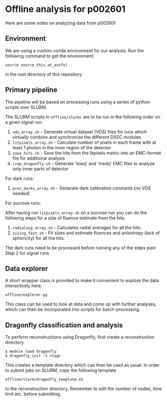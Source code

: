 # Offline analysis for p002601
Here are some notes on analyzing data from p002601

## Environment
We are using a custom conda environment for our analysis. Run the following command to get the environment:
```
source source_this_at_euxfel
```
in the root directory of this repository.

## Primary pipeline
The pipeline will be based on processing runs using a series of python scripts over SLURM. 

The SLURM scripts in `offline/slurm/` are to be run in the following order on a given signal run:

 1. `vds_array.sh` - Generate virtual dataset (VDS) files for runs which virtually combine and synchronize the different DSSC modules
 2. `litpixels_array.sh` - Calculate number of pixels in each frame with at least 1 photon in the inner region of the detector
 3. `save_hits.sh` - Save the hits from the litpixels metric into an EMC-format file for additional analysis
 4. `crop_dragonfly.sh` - Generate 'lowq' and 'medq' EMC files to analyze only inner parts of detector
 
For dark runs:

 1. `proc_darks_array.sh` - Generate dark calibration constants (no VDS needed)

For sucrose runs:

After having run `litpixels_array.sh` on a sucrose run you can do the following steps for a size of fluence estimate from the hits:

 1. `radialavg_array.sh` - Calculates radial averages for all the hits.
 2. `sizing_fast.sh` - Fit sizes and estimate fluences and anisotropy (lack of sphericity) for all the hits.

The dark runs need to be processed before running any of the steps past Step 2 for signal runs

## Data explorer
A short wrapper class is provided to make it convenient to explore the data interactively here:
```
offline/explorer.py
```
This class can be used to look at data and come up with further analyses, which can then be incorporated into scripts for batch-processing.

## Dragonfly classification and analysis
To perform reconstructions using Dragonfly, first create a reconstruction directory
```
$ module load dragonfly
$ dragonfly_init -t <tag>
```
This creates a template directory which can then be used as usual. In order to submit jobs on SLURM, copy the following template
```
offline/slurm/dragonfly_template.sh
```
to the reconstruction directory. Remember to edit the number of nodes, time limit etc. before submitting.
